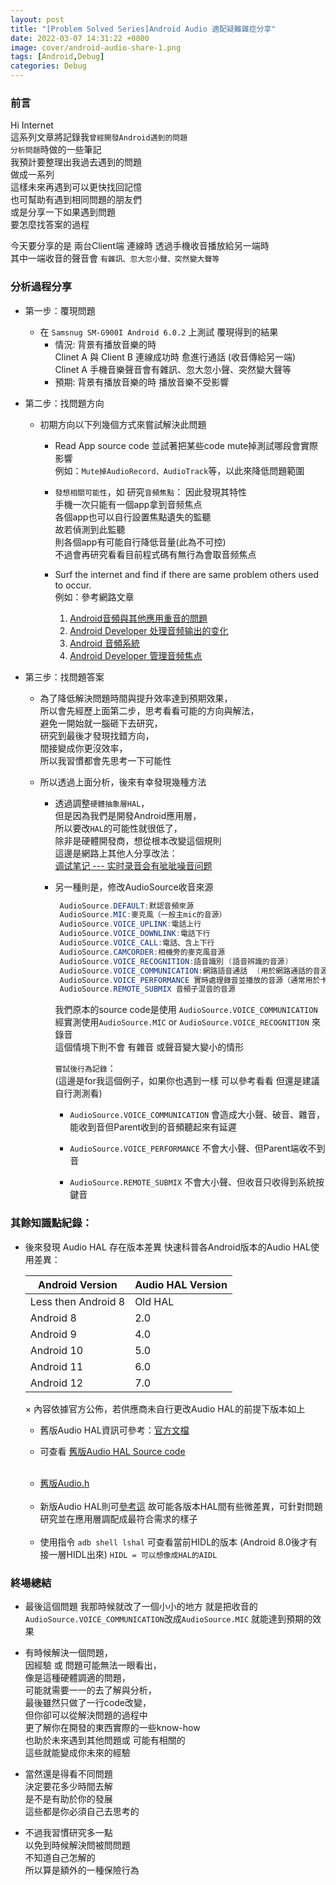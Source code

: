 ```yaml
---
layout: post
title: "[Problem Solved Series]Android Audio 適配疑難雜症分享"
date: 2022-03-07 14:31:22 +0800
image: cover/android-audio-share-1.png
tags: [Android,Debug]
categories: Debug
---
```


### 前言

Hi Internet<br>
這系列文章將記錄我`曾經開發Android遇到的問題`<br>
`分析問題`時做的一些筆記<br>
我預計要整理出我過去遇到的問題<br>
做成一系列<br>
這樣未來再遇到可以更快找回記憶<br>
也可幫助有遇到相同問題的朋友們<br>
或是分享一下如果遇到問題<br>
要怎麼找答案的過程<br>

今天要分享的是
兩台Client端 連線時 透過手機收音播放給另一端時<br>
其中一端收音的聲音會 `有雜訊、忽大忽小聲、突然變大聲等`<br>

### 分析過程分享

 - 第一步：覆現問題
   * 在 `Samsnug SM-G900I Android 6.0.2` 上測試 覆現得到的結果<br>
      - 情況: 背景有播放音樂的時<br>
     Clinet A  與 Client B 連線成功時 愈進行通話 (收音傳給另一端) <br>
     Clinet A 手機音樂聲音會有雜訊、忽大忽小聲、突然變大聲等<br>
      - 預期: 背景有播放音樂的時 播放音樂不受影響

- 第二步：找問題方向
   * 初期方向以下列幾個方式來嘗試解決此問題
     - Read App source code 並試著把某些code mute掉測試哪段會實際影響<br>
       例如：`Mute掉AudioRecord、AudioTrack`等，以此來降低問題範圍<br>

     - `發想相關可能性`，如 研究`音頻焦點`：
       因此發現其特性<br>
       手機一次只能有一個app拿到音频焦点<br>
       各個app也可以自行設置焦點遺失的監聽<br>
       故若偵測到此監聽<br>
       則各個app有可能自行降低音量(此為不可控)<br>
       不過會再研究看看目前程式碼有無行為會取音频焦点<br>
     - Surf the internet and find if there are same problem others used to occur.<br>
       例如：參考網路文章
        1. [Android音頻與其他應用重音的問題](https://www.itread01.com/content/1541940035.html)
        2. [Android Developer 处理音频输出的变化](https://developer.android.com/guide/topics/media-apps/volume-and-earphones)
        3. [Android 音頻系統](https://www.twblogs.net/a/5d160b34bd9eee1e5c828cb5)
        4. [Android Developer 管理音频焦点](https://developer.android.com/guide/topics/media-apps/audio-focus)

- 第三步：找問題答案
  * 為了降低解決問題時間與提升效率達到預期效果，<br>
    所以會先經歷上面第二步，思考看看可能的方向與解法，<br>
    避免一開始就一腦砸下去研究，<br>
    研究到最後才發現找錯方向，<br>
    間接變成你更沒效率，<br>
    所以我習慣都會先思考一下可能性<br>

  * 所以透過上面分析，後來有幸發現幾種方法
      - 透過調整`硬體抽象層HAL`，<br>
        但是因為我們是開發Android應用層，<br>
        所以要改`HAL`的可能性就很低了，<br>
        除非是硬體開發商，想從根本改變這個規則<br>
        這邊是網路上其他人分享改法：<br>
        [调试笔记 --- 实时录音会有呲呲噪音问题](https://blog.csdn.net/kris_fei/article/details/71223117)

      - 另一種則是，修改AudioSource收音來源
        ```Java
         AudioSource.DEFAULT:默認音頻來源
         AudioSource.MIC:麥克風（一般主mic的音源）
         AudioSource.VOICE_UPLINK:電話上行
         AudioSource.VOICE_DOWNLINK:電話下行
         AudioSource.VOICE_CALL:電話、含上下行
         AudioSource.CAMCORDER:相機旁的麥克風音源
         AudioSource.VOICE_RECOGNITION:語音識別 (語音辨識的音源)
         AudioSource.VOICE_COMMUNICATION:網路語音通話  (用於網路通話的音源 如VoIP)
         AudioSource.VOICE_PERFORMANCE 實時處理錄音並播放的音源（通常用於卡拉ok app）
         AudioSource.REMOTE_SUBMIX 音頻子混音的音源
        ```
        我們原本的source code是使用 `AudioSource.VOICE_COMMUNICATION`<br>
        經實測使用`AudioSource.MIC` or `AudioSource.VOICE_RECOGNITION` 來錄音 <br>
        這個情境下則不會 有雜音 或聲音變大變小的情形<br>

        `嘗試後行為記錄`：<br>
        (這邊是for我這個例子，如果你也遇到一樣 可以參考看看 但還是建議自行測測看)<br>
          - `AudioSource.VOICE_COMMUNICATION` 會造成大小聲、破音、雜音，能收到音但Parent收到的音頻聽起來有延遲<br>

          - `AudioSource.VOICE_PERFORMANCE` 不會大小聲、但Parent端收不到音<br>
          - `AudioSource.REMOTE_SUBMIX` 不會大小聲、但收音只收得到系統按鍵音<br>

### 其餘知識點紀錄：

* 後來發現 Audio HAL 存在版本差異
快速科普各Android版本的Audio HAL使用差異：
  <table class="tg">
    <thead>
      <tr>
        <th class="tg-2wgr">Android Version</th>
        <th class="tg-2wgr">Audio HAL Version</th>
      </tr>
    </thead>
    <tbody>
      <tr>
        <td class="tg-72zf">Less then Android 8</td>
        <td class="tg-72zf">Old HAL</td>
      </tr>
      <tr>
        <td class="tg-tvi2">Android 8</td>
        <td class="tg-tvi2">2.0</td>
      </tr>
      <tr>
        <td class="tg-72zf">Android 9</td>
        <td class="tg-72zf">4.0</td>
      </tr>
      <tr>
        <td class="tg-tvi2">Android 10</td>
        <td class="tg-tvi2">5.0</td>
      </tr>
      <tr>
        <td class="tg-72zf">Android 11</td>
        <td class="tg-72zf">6.0</td>
      </tr>
      <tr>
        <td class="tg-tvi2">Android 12</td>
        <td class="tg-tvi2">7.0</td>
      </tr>
    </tbody>
  </table>
   × 內容依據官方公佈，若供應商未自行更改Audio HAL的前提下版本如上

   * 舊版Audio HAL資訊可參考：[官方文檔](https://source.android.com/devices/architecture/hal)<br>

   * 可查看 [舊版Audio HAL Source code](https://android.googlesource.com/platform/hardware/libhardware/+/master/include/hardware/audio.h)
   <br>

   * [舊版Audio.h](hardware/libhardware/include/hardware/audio.h)
   <br>

   * 新版Audio HAL則可[參考這](https://cs.android.com/android/platform/superproject/+/master:hardware/interfaces/audio/README.md)
     故可能各版本HAL間有些微差異，可針對問題研究並在應用層調配成最符合需求的樣子
   <br>

   * 使用指令 `adb shell lshal` 可查看當前HIDL的版本 (Android 8.0後才有接一層HIDL出來)
`HIDL = 可以想像成HAL的AIDL`

### 終場總結
 * 最後這個問題
  我那時候就改了一個小小的地方
  就是把收音的
  `AudioSource.VOICE_COMMUNICATION`改成`AudioSource.MIC`
  就能達到預期的效果

 * 有時候解決一個問題，<br>
  因經驗 或 問題可能無法一眼看出，<br>
  像是這種硬體調適的問題，<br>
  可能就需要一一的去了解與分析，<br>
  最後雖然只做了一行code改變，<br>
  但你卻可以從解決問題的過程中<br>
  更了解你在開發的東西實際的一些know-how<br>
  也助於未來遇到其他問題或 可能有相關的<br>
  這些就能變成你未來的經驗<br>

 * 當然還是得看不同問題<br>
  決定要花多少時間去解<br>
  是不是有助於你的發展<br>
  這些都是你必須自己去思考的<br>

 * 不過我習慣研究多一點<br>
  以免到時候解決問被問問題<br>
  不知道自己怎解的<br>
  所以算是額外的一種保險行為<br>
